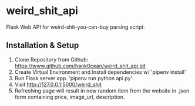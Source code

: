 # weird_shit_api
Flask Web API for weird-shit-you-can-buy parsing script.

## Installation & Setup
1. Clone Repository from Github: https://www.github.com/hank0cean/weird_shit_api.git
3. Create Virtual Environment and Install dependencies w/ 'pipenv install'
4. Run Flask server app. 'pipenv run python api.py'
5. Visit http://127.0.0.1:5000/weird_shit
6. Refreshing page will result in new random item from the website in .json form containing price, image_url, description.
